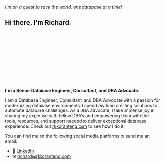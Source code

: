 _I'm on a quest to save the world, one database at a time!_

## Hi there, I'm Richard<a href="https://www.rkkoranteng.com/"><img src="https://media.giphy.com/media/hvRJCLFzcasrR4ia7z/giphy.gif" width="5%"></a>

<strong>I'm a Senior Database Engineer, Consultant, and DBA Advocate.</strong>

I am a Database Engineer, Consultant, and DBA Advocate with a passion for modernizing database environments. I spend my time creating solutions to automate database challenges. As a DBA advocate, I take immense joy in sharing my expertise with fellow DBA's and empowering them with the tools, resources, and support needed to deliver exceptional database experience. Check out [rkkoranteng.com](https://rkkoranteng.com) to see how I do it.

You can find me on the following social media platforms or send me an email:
* 👔  [LinkedIn](https://www.linkedin.com/in/richard-koranteng-20942a125?trk=prof-samename-name)
* ✉  [richard@rkkoranteng.com](mailto:richard@rkkoranteng.com)
